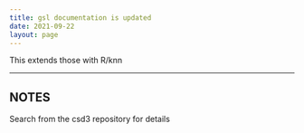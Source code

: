 ```yaml
---
title: gsl documentation is updated
date: 2021-09-22
layout: page
---
```


This extends those with R/knn

<!--more-->

---

## NOTES

Search from the csd3 repository for details
